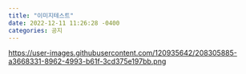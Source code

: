 ```yaml
---
title: "이미지테스트"
date: 2022-12-11 11:26:28 -0400
categories: 공지
---
```


https://user-images.githubusercontent.com/120935642/208305885-a3668331-8962-4993-b61f-3cd375e197bb.png
